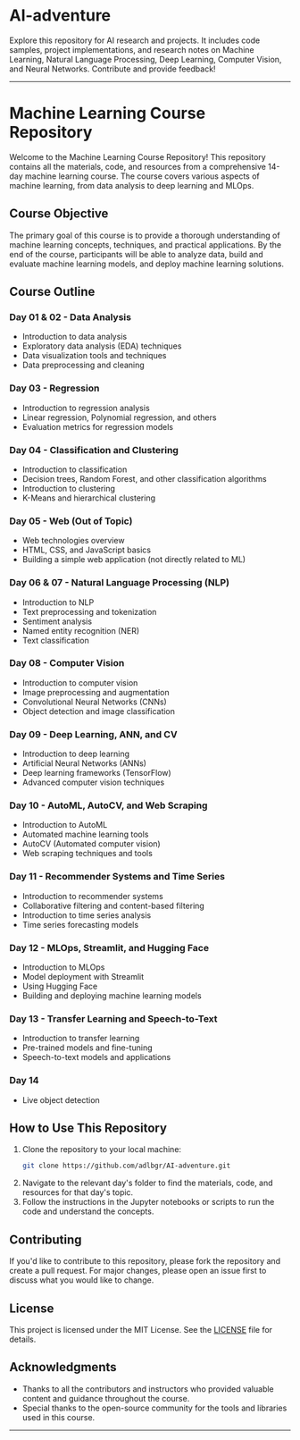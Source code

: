 
# AI-adventure
Explore this repository for AI research and projects. It includes code samples, project implementations, and research notes on Machine Learning, Natural Language Processing, Deep Learning, Computer Vision, and Neural Networks. Contribute and provide feedback!

---

# Machine Learning Course Repository

Welcome to the Machine Learning Course Repository! This repository contains all the materials, code, and resources from a comprehensive 14-day machine learning course. The course covers various aspects of machine learning, from data analysis to deep learning and MLOps.

## Course Objective

The primary goal of this course is to provide a thorough understanding of machine learning concepts, techniques, and practical applications. By the end of the course, participants will be able to analyze data, build and evaluate machine learning models, and deploy machine learning solutions.

## Course Outline

### Day 01 & 02 - Data Analysis
- Introduction to data analysis
- Exploratory data analysis (EDA) techniques
- Data visualization tools and techniques
- Data preprocessing and cleaning

### Day 03 - Regression
- Introduction to regression analysis
- Linear regression, Polynomial regression, and others
- Evaluation metrics for regression models

### Day 04 - Classification and Clustering
- Introduction to classification
- Decision trees, Random Forest, and other classification algorithms
- Introduction to clustering
- K-Means and hierarchical clustering

### Day 05 - Web (Out of Topic)
- Web technologies overview
- HTML, CSS, and JavaScript basics
- Building a simple web application (not directly related to ML)

### Day 06 & 07 - Natural Language Processing (NLP)
- Introduction to NLP
- Text preprocessing and tokenization
- Sentiment analysis
- Named entity recognition (NER)
- Text classification

### Day 08 - Computer Vision
- Introduction to computer vision
- Image preprocessing and augmentation
- Convolutional Neural Networks (CNNs)
- Object detection and image classification

### Day 09 - Deep Learning, ANN, and CV
- Introduction to deep learning
- Artificial Neural Networks (ANNs)
- Deep learning frameworks (TensorFlow)
- Advanced computer vision techniques

### Day 10 - AutoML, AutoCV, and Web Scraping
- Introduction to AutoML
- Automated machine learning tools
- AutoCV (Automated computer vision)
- Web scraping techniques and tools

### Day 11 - Recommender Systems and Time Series
- Introduction to recommender systems
- Collaborative filtering and content-based filtering
- Introduction to time series analysis
- Time series forecasting models

### Day 12 - MLOps, Streamlit, and Hugging Face
- Introduction to MLOps
- Model deployment with Streamlit
- Using Hugging Face
- Building and deploying machine learning models

### Day 13 - Transfer Learning and Speech-to-Text
- Introduction to transfer learning
- Pre-trained models and fine-tuning
- Speech-to-text models and applications

### Day 14
- Live object detection

## How to Use This Repository

1. Clone the repository to your local machine:
    ```bash
    git clone https://github.com/adlbgr/AI-adventure.git
    ```
2. Navigate to the relevant day's folder to find the materials, code, and resources for that day's topic.
3. Follow the instructions in the Jupyter notebooks or scripts to run the code and understand the concepts.

## Contributing

If you'd like to contribute to this repository, please fork the repository and create a pull request. For major changes, please open an issue first to discuss what you would like to change.

## License

This project is licensed under the MIT License. See the [LICENSE](LICENSE) file for details.

## Acknowledgments

- Thanks to all the contributors and instructors who provided valuable content and guidance throughout the course.
- Special thanks to the open-source community for the tools and libraries used in this course.

---
